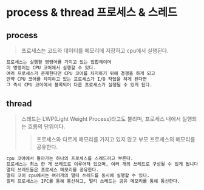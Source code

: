 # process & thread 프로세스 & 스레드

## process

> 프로세스는 코드와 데이터를 메모리에 저장하고 cpu에서 실행된다.

```sh
프로세스는 실행할 명령어를 가지고 있는 집합체이며
이 명령어는 CPU 코어에서 실행할 수 있다.
여러 프로세스가 존재한다면 CPU 코어를 차지하기 위해 경쟁을 하게 되고
만약 CPU 코어를 차지하고 있는 프로세스가 I/O 작업을 하게 된다면
그 즉시 CPU 코어에서 블록되어 다른 프로세스가 실행될 수 있게 된다.
```

## thread

> 스레드는 LWP(Light Weight Process)라고도 불리며, 프로세스 내에서 실행되는 흐름의 단위이다.
>
> > 프로세스와 다르게 메모리를 가지고 있지 않고 부모 프로세스의 메모리를 공유한다.

```sh
cpu 코어에서 돌아가는 하나의 프로세스를 스레드라고 부른다.
프로세스는 최소 한 개 쓰레드로 이루어져 있으며, 여러 개의 쓰레드로 구성될 수 있게 됩니다. 이를 멀티쓰레드 프로세스라고 한다.
멀티 쓰레드들은 프로세스 메모리를 공유한다.
멀티 코어 cpu에서는 여러개의 멀티 쓰레드를 동시에 실행할 수 있다.
멀티 프로세스는 IPC를 통해 통신하고, 멀티 쓰레드는 공유 메모리를 통해 통신한다.
```
